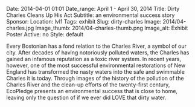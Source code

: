 Date: 2014-04-01 01:01 
Date_range: April 1 - April 30, 2014
Title: Dirty Charles Cleans Up His Act 
Subtitle: an environmental success story
Sponsor:
Location: lvl1
Tags: exhibit
Slug: dirty-charles
Image: 2014/04-charles.jpg
Image_thumb: 2014/04-charles-thumb.png
Image_alt: Exhibit Poster
Active: no
Style: default

Every Bostonian has a fond relation to the Charles River, a symbol of   our city. After decades of having notoriously polluted waters, the   Charles has gained an infamous reputation as a toxic river system. In   recent years, however, one of the most successful environmental   restorations of New England has transformed the nasty waters into the   safe and swimmable Charles it is today. Through images of the history of   the pollution of the Charles River and the clean-up efforts of the   twenty-first century, EcoPledge presents an environmental success that   is close to home, leaving only the question of if we ever did LOVE that   dirty water.